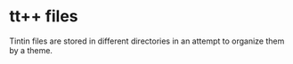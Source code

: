# tt++ files
Tintin files are stored in different directories in an attempt to organize them
by a theme.
